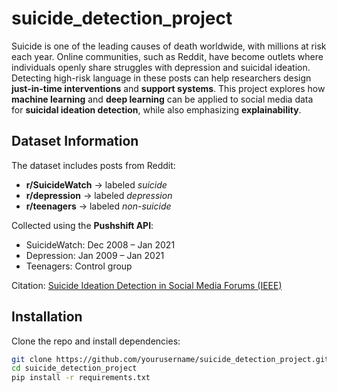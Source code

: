 # suicide_detection_project

Suicide is one of the leading causes of death worldwide, with millions at risk each year. Online communities, such as Reddit, have become outlets where individuals openly share struggles with depression and suicidal ideation. Detecting high-risk language in these posts can help researchers design **just-in-time interventions** and **support systems**. This project explores how **machine learning** and **deep learning** can be applied to social media data for **suicidal ideation detection**, while also emphasizing **explainability**.

## Dataset Information

The dataset includes posts from Reddit:
- **r/SuicideWatch** → labeled *suicide*
- **r/depression** → labeled *depression*
- **r/teenagers** → labeled *non-suicide*

Collected using the **Pushshift API**:  
- SuicideWatch: Dec 2008 – Jan 2021  
- Depression: Jan 2009 – Jan 2021  
- Teenagers: Control group  

Citation: [Suicide Ideation Detection in Social Media Forums (IEEE)](https://ieeexplore.ieee.org/document/9591887)

## Installation
Clone the repo and install dependencies:  

```bash
git clone https://github.com/yourusername/suicide_detection_project.git
cd suicide_detection_project
pip install -r requirements.txt

